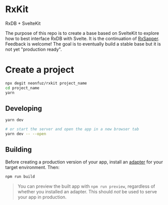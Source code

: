 # RxKit

RxDB + SvelteKit

The purpose of this repo is to create a base based on SvelteKit to explore how to best interface RxDB with Svelte. It is the continuation of [RxSapper](https://github.com/neonfuz/rxsapper). Feedback is welcome! The goal is to eventually build a stable base but it is not yet "production ready".

# Create a project

``` bash
npx degit neonfuz/rxkit project_name
cd project_name
yarn
```

## Developing

```bash
yarn dev

# or start the server and open the app in a new browser tab
yarn dev -- --open
```

## Building

Before creating a production version of your app, install an [adapter](https://kit.svelte.dev/docs#adapters) for your target environment. Then:

```bash
npm run build
```

> You can preview the built app with `npm run preview`, regardless of whether you installed an adapter. This should _not_ be used to serve your app in production.
